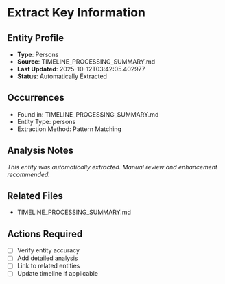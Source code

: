# Extract Key Information

## Entity Profile
- **Type**: Persons
- **Source**: TIMELINE_PROCESSING_SUMMARY.md
- **Last Updated**: 2025-10-12T03:42:05.402977
- **Status**: Automatically Extracted

## Occurrences
- Found in: TIMELINE_PROCESSING_SUMMARY.md
- Entity Type: persons
- Extraction Method: Pattern Matching

## Analysis Notes
*This entity was automatically extracted. Manual review and enhancement recommended.*

## Related Files
- TIMELINE_PROCESSING_SUMMARY.md

## Actions Required
- [ ] Verify entity accuracy
- [ ] Add detailed analysis
- [ ] Link to related entities
- [ ] Update timeline if applicable
